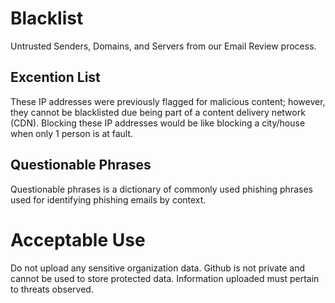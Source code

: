 # Blacklist
Untrusted Senders, Domains, and Servers from our Email Review process.

## Excention List
These IP addresses were previously flagged for malicious content; however, they cannot be blacklisted due being part of a content delivery network (CDN).
Blocking these IP addresses would be like blocking a city/house when only 1 person is at fault.

## Questionable Phrases
Questionable phrases is a dictionary of commonly used phishing phrases used for identifying phishing emails by context.

# Acceptable Use
Do not upload any sensitive organization data. Github is not private and cannot be used to store protected data.
Information uploaded must pertain to threats observed.
